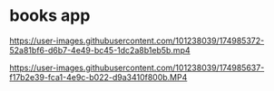 # books app


https://user-images.githubusercontent.com/101238039/174985372-52a81bf6-d6b7-4e49-bc45-1dc2a8b1eb5b.mp4


https://user-images.githubusercontent.com/101238039/174985637-f17b2e39-fca1-4e9c-b022-d9a3410f800b.MP4

